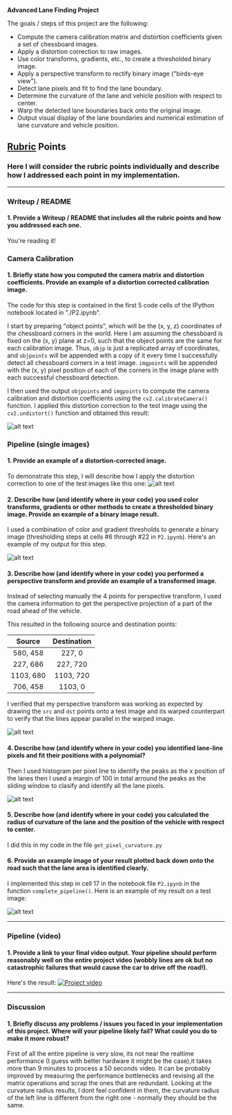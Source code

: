 **Advanced Lane Finding Project**

The goals / steps of this project are the following:

* Compute the camera calibration matrix and distortion coefficients given a set of chessboard images.
* Apply a distortion correction to raw images.
* Use color transforms, gradients, etc., to create a thresholded binary image.
* Apply a perspective transform to rectify binary image ("birds-eye view").
* Detect lane pixels and fit to find the lane boundary.
* Determine the curvature of the lane and vehicle position with respect to center.
* Warp the detected lane boundaries back onto the original image.
* Output visual display of the lane boundaries and numerical estimation of lane curvature and vehicle position.

[//]: # (Image References)

[image1]: ./output_images/undist_straight_lines2.jpg "Undistorted"
[image2]: ./test_images/straight_lines2.jpg "Road Transformed"
[image3]: ./output_images/binary_undist_straight_lines2.jpg "Binary Example"
[image4]: ./output_images/warped_straight_lines2.jpg "Warp Example"
[image5]: ./output_images/lines_sliding_window_straight_lines2.jpg "Fit Visual"
[image6]: ./output_images/combined_straight_lines2.jpg "Output"
[video1]: ./test_videos/project_video.mp4 "Video"


## [Rubric](https://review.udacity.com/#!/rubrics/571/view) Points

### Here I will consider the rubric points individually and describe how I addressed each point in my implementation.  

---

### Writeup / README

#### 1. Provide a Writeup / README that includes all the rubric points and how you addressed each one.  

You're reading it!

### Camera Calibration

#### 1. Briefly state how you computed the camera matrix and distortion coefficients. Provide an example of a distortion corrected calibration image.

The code for this step is contained in the first 5 code cells of the IPython notebook located in "./P2.ipynb".  

I start by preparing "object points", which will be the (x, y, z) coordinates of the chessboard corners in the world. Here I am assuming the chessboard is fixed on the (x, y) plane at z=0, such that the object points are the same for each calibration image.  Thus, `objp` is just a replicated array of coordinates, and `objpoints` will be appended with a copy of it every time I successfully detect all chessboard corners in a test image.  `imgpoints` will be appended with the (x, y) pixel position of each of the corners in the image plane with each successful chessboard detection.  

I then used the output `objpoints` and `imgpoints` to compute the camera calibration and distortion coefficients using the `cv2.calibrateCamera()` function.  I applied this distortion correction to the test image using the `cv2.undistort()` function and obtained this result: 

![alt text][image1]

### Pipeline (single images)

#### 1. Provide an example of a distortion-corrected image.

To demonstrate this step, I will describe how I apply the distortion correction to one of the test images like this one:
![alt text][image2]

#### 2. Describe how (and identify where in your code) you used color transforms, gradients or other methods to create a thresholded binary image.  Provide an example of a binary image result.

I used a combination of color and gradient thresholds to generate a binary image (thresholding steps at cells #6 through #22 in `P2.ipynb`).  Here's an example of my output for this step.

![alt text][image3]

#### 3. Describe how (and identify where in your code) you performed a perspective transform and provide an example of a transformed image.

Instead of selecting manually the 4 points for perspective transform, I used the camera information to get the perspective projection of a part of the road ahead of the vehicle.

This resulted in the following source and destination points:

| Source        | Destination   | 
|:-------------:|:-------------:| 
| 580, 458    | 227, 0    |      
| 227, 686    | 227, 720  |
| 1103, 680   | 1103, 720 |
| 706, 458    | 1103, 0   |

I verified that my perspective transform was working as expected by drawing the `src` and `dst` points onto a test image and its warped counterpart to verify that the lines appear parallel in the warped image.

![alt text][image4]

#### 4. Describe how (and identify where in your code) you identified lane-line pixels and fit their positions with a polynomial?

Then I used histogram per pixel line to identify the peaks as the x position of the lanes then I used a margin of 100 in total arround the peaks as the sliding window to clasify and identify all the lane pixels.

![alt text][image5]

#### 5. Describe how (and identify where in your code) you calculated the radius of curvature of the lane and the position of the vehicle with respect to center.

I did this in my code in the file `get_pixel_curvature.py`

#### 6. Provide an example image of your result plotted back down onto the road such that the lane area is identified clearly.

I implemented this step in cell 17 in the notebook file  `P2.ipynb` in the function `complete_pipeline()`.  Here is an example of my result on a test image:

![alt text][image6]

---

### Pipeline (video)

#### 1. Provide a link to your final video output.  Your pipeline should perform reasonably well on the entire project video (wobbly lines are ok but no catastrophic failures that would cause the car to drive off the road!).

Here's the result:
[![Project video](https://img.youtube.com/vi/nEYsgVHE2hs/0.jpg)](https://www.youtube.com/watch?v=nEYsgVHE2hs)

---

### Discussion

#### 1. Briefly discuss any problems / issues you faced in your implementation of this project.  Where will your pipeline likely fail?  What could you do to make it more robust?

First of all the entire pipeline is very slow, its not near the realtime performance (I guess with better hardware it might be the case),it takes more than 9 minutes to process a 50 seconds video. It can be probably improved by measuring the performance bottlenecks and revising all the matrix operations and scrap the ones that are redundant. Looking at the curvature radius results, I dont feel confident in them, the curvature radius of the left line is different from the right one - normally they should be the same.